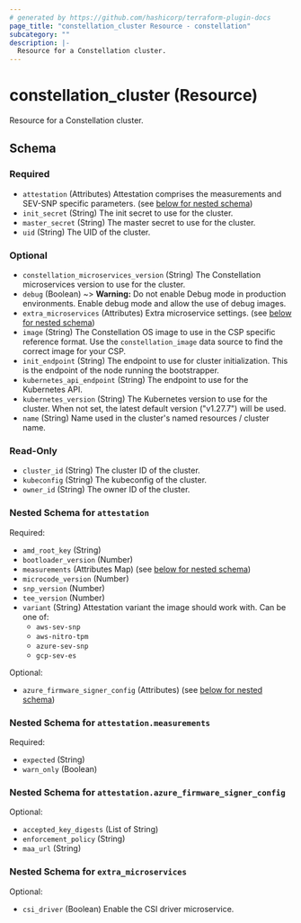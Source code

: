 ```yaml
---
# generated by https://github.com/hashicorp/terraform-plugin-docs
page_title: "constellation_cluster Resource - constellation"
subcategory: ""
description: |-
  Resource for a Constellation cluster.
---
```


# constellation_cluster (Resource)

Resource for a Constellation cluster.



<!-- schema generated by tfplugindocs -->
## Schema

### Required

- `attestation` (Attributes) Attestation comprises the measurements and SEV-SNP specific parameters. (see [below for nested schema](#nestedatt--attestation))
- `init_secret` (String) The init secret to use for the cluster.
- `master_secret` (String) The master secret to use for the cluster.
- `uid` (String) The UID of the cluster.

### Optional

- `constellation_microservices_version` (String) The Constellation microservices version to use for the cluster.
- `debug` (Boolean) ~> **Warning:** Do not enable Debug mode in production environments.
Enable debug mode and allow the use of debug images.
- `extra_microservices` (Attributes) Extra microservice settings. (see [below for nested schema](#nestedatt--extra_microservices))
- `image` (String) The Constellation OS image to use in the CSP specific reference format. Use the `constellation_image` data source to find the correct image for your CSP.
- `init_endpoint` (String) The endpoint to use for cluster initialization. This is the endpoint of the node running the bootstrapper.
- `kubernetes_api_endpoint` (String) The endpoint to use for the Kubernetes API.
- `kubernetes_version` (String) The Kubernetes version to use for the cluster. When not set, the latest default version ("v1.27.7") will be used.
- `name` (String) Name used in the cluster's named resources / cluster name.

### Read-Only

- `cluster_id` (String) The cluster ID of the cluster.
- `kubeconfig` (String) The kubeconfig of the cluster.
- `owner_id` (String) The owner ID of the cluster.

<a id="nestedatt--attestation"></a>
### Nested Schema for `attestation`

Required:

- `amd_root_key` (String)
- `bootloader_version` (Number)
- `measurements` (Attributes Map) (see [below for nested schema](#nestedatt--attestation--measurements))
- `microcode_version` (Number)
- `snp_version` (Number)
- `tee_version` (Number)
- `variant` (String) Attestation variant the image should work with. Can be one of:
  * `aws-sev-snp`
  * `aws-nitro-tpm`
  * `azure-sev-snp`
  * `gcp-sev-es`

Optional:

- `azure_firmware_signer_config` (Attributes) (see [below for nested schema](#nestedatt--attestation--azure_firmware_signer_config))

<a id="nestedatt--attestation--measurements"></a>
### Nested Schema for `attestation.measurements`

Required:

- `expected` (String)
- `warn_only` (Boolean)


<a id="nestedatt--attestation--azure_firmware_signer_config"></a>
### Nested Schema for `attestation.azure_firmware_signer_config`

Optional:

- `accepted_key_digests` (List of String)
- `enforcement_policy` (String)
- `maa_url` (String)



<a id="nestedatt--extra_microservices"></a>
### Nested Schema for `extra_microservices`

Optional:

- `csi_driver` (Boolean) Enable the CSI driver microservice.
